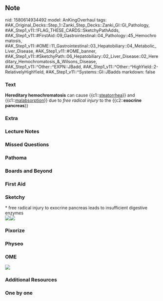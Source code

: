 ## Note
nid: 1580614934492
model: AnKingOverhaul
tags: #AK_Original_Decks::Step_1::Zanki_Step_Decks::Zanki_GI::GI_Pathology, #AK_Step1_v11::!FLAG_THESE_CARDS::SketchyPathAdds, #AK_Step1_v11::#FirstAid::09_Gastrointestinal::04_Pathology::45_Hemochromatosis, #AK_Step1_v11::#OME::11_Gastrointestinal::03_Hepatobiliary::04_Metabolic_Liver_Disease, #AK_Step1_v11::#OME_banner, #AK_Step1_v11::#SketchyPath::06_Hepatobiliary::02_Liver_Disease::02_Hereditary_Hemochromatosis_&_Wilsons_Disease, #AK_Step1_v11::^Other::^EXPN::JBadd, #AK_Step1_v11::^Other::^HighYield::2-RelativelyHighYield, #AK_Step1_v11::^Systems::GI::JBadds
markdown: false

### Text
<b>Hereditary hemochromatosis</b> can cause
{{c1::<u>steatorrhea</u>}} and {{c1::<u>malabsorption</u>}} due to
<i>free radical injury</i> to the {{c2::<b>exocrine</b>
<b>pancreas</b>}}

### Extra


### Lecture Notes


### Missed Questions


### Pathoma


### Boards and Beyond


### First Aid


### Sketchy
<div>
  * free radical injury to exocrine pancreas leads to insufficient
  digestive enzymes
</div><img src="H%20steatorrhea_1566160514431.jpg"><img src=
"Zoverall%20picture%20(62)_1566160514431.JPG">

### Pixorize


### Physeo


### OME
<div class="ome-widget">
  <a href="https://onlinemeded.org?ref=anki"><img src=
  "_OME_AnkiFlashcards_General_7.png"></a>
</div>

### Additional Resources


### One by one

